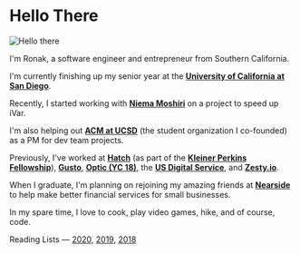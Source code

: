 # Hello There

![Hello there](https://media.giphy.com/media/Nx0rz3jtxtEre/giphy.gif)

I'm Ronak, a software engineer and entrepreneur from Southern California.

I'm currently finishing up my senior year at the **[University of California at San Diego](https://ucsd.edu)**.

Recently, I started working with **[Niema Moshiri](http://niema.net/)** on a project to speed up iVar.

I'm also helping out **[ACM at UCSD](https://acmucsd.com)** (the student organization I co-founded) as a PM for dev team projects.

Previously, I've worked at [**Hatch**](https://hatchcard.com) (as part of the **[Kleiner Perkins Fellowship](https://fellows.kleinerperkins.com/meet-the-fellows/2021)**), [**Gusto**](https://gusto.com), [**Optic (YC 18)**](https://useoptic.com), the [**US Digital Service**](https://usds.gov), and [**Zesty.io**](https://zesty.io).

When I graduate, I'm planning on rejoining my amazing friends at **[Nearside](https://nearside.com)** to help make better financial services for small businesses.

In my spare time, I love to cook, play video games, hike, and of course, code.

Reading Lists — [2020](https://ronakshah.org/2020-Annual-Reading-List), [2019](https://ronakshah.org/2019-Annual-Reading-List), [2018](https://ronakshah.org/2018-Annual-Reading-List)
